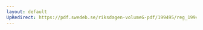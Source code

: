 ```yaml
---
layout: default
UpRedirect: https://pdf.swedeb.se/riksdagen-volumeG-pdf/199495/reg_199495/reg_199495_0314.pdf
---
```


